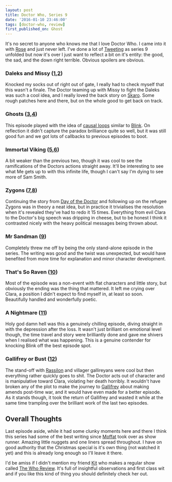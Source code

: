 ```yaml
---
layout: post
title: Doctor Who, Series 9
date: '2016-01-10 23:46:00'
tags: [doctor-who, review]
first_published_on: Ghost
---
```


It's no secret to anyone who knows me that I love Doctor Who. I came into it with [Rose](https://en.wikipedia.org/wiki/Rose_%28Doctor_Who%29) and just never left. I've done a lot of [Tweeting](https://twitter.com/Foggalong) as series 9 unfolded but now it's over I just want to reflect a bit on it's entity: the good, the sad, and the down right terrible. Obvious spoilers are obvious.

### Daleks and Missy ([1](https://en.m.wikipedia.org/wiki/The_Magicians_Apprentice_%28Doctor_Who%29),[2](https://en.m.wikipedia.org/wiki/The_Witchs_Familiar))

Knocked my socks out of right out of gate, I really had to check myself that this wasn't a finale. The Doctor teaming up with Missy to fight the Daleks was such a cool idea, and I really loved the back story on [Skaro](https://en.wikipedia.org/wiki/Skaro). Some rough patches here and there, but on the whole good to get back on track.

### Ghosts ([3](https://en.m.wikipedia.org/wiki/Under_the_Lake),[4](https://en.m.wikipedia.org/wiki/Before_the_Flood_%28Doctor_Who%29))

This episode played with the idea of [causal loops](https://en.wikipedia.org/wiki/Causal_loop) similar to [Blink](https://en.m.wikipedia.org/wiki/Blink_%28Doctor_Who%29). On reflection it didn't capture the paradox brilliance quite so well, but it was still good fun and we got lots of callbacks to previous episodes to boot.

### Immortal Viking ([5](https://en.m.wikipedia.org/wiki/The_Girl_Who_Died),[6](https://en.m.wikipedia.org/wiki/The_Woman_Who_Lived))

A bit weaker than the previous two, though it was cool to see the ramifications of the Doctors actions straight away. It'll be interesting to see what Me gets up to with this infinite life, though I can't say I'm dying to see more of Sam Smith.

### Zygons ([7](https://en.m.wikipedia.org/wiki/The_Zygon_Invasion),[8](https://en.m.wikipedia.org/wiki/The_Zygon_Inversion))

Continuing the story from [Day of the Doctor](https://en.m.wikipedia.org/wiki/The_Day_of_the_Doctor) and following up on the refugee Zygons was in theory a neat idea, but in practice it trivialises the resolution when it's revealed they've had to redo it 15 times. Everything from evil Clara to the Doctor's big speech was dripping in cheese, but to be honest I think it contrasted nicely with the heavy political messages being thrown about.

### Mr Sandman ([9](https://en.m.wikipedia.org/wiki/Sleep_No_More_%28Doctor_Who%29))

Completely threw me off by being the only stand-alone episode in the series. The writing was good and the twist was unexpected, but would have benefited from more time for explanation and minor character development.

### That's So Raven ([10](https://en.m.wikipedia.org/wiki/Face_the_Raven))

Most of the episode was a non-event with flat characters and little story, but obviously the ending was the thing that mattered. It left me crying over Clara, a position I didn't expect to find myself in, at least so soon. Beautifully handled and wonderfully poetic.

### A Nightmare ([11](https://en.m.wikipedia.org/wiki/Heaven_Sent_%28Doctor_Who%29))

Holy god damn hell was this a genuinely chilling episode, diving straight in with the depression after the loss. It wasn't just brilliant on emotional level though, the time travel and story were brilliantly done and gave me shivers when I realised what was happening. This is a genuine contender for knocking Blink off the best episode spot.

### Gallifrey or Bust ([12](https://en.m.wikipedia.org/wiki/Hell_Bent_%28Doctor_Who%29))

The stand-off with [Rassilon](https://en.wikipedia.org/wiki/Rassilon) and villager gallireyans were cool but then everything rather quickly goes to shit. The Doctor acts out of character and is manipulative toward Clara, violating her death horribly. It wouldn't have broken any of the plot to make the journey to [Gallifrey](https://en.wikipedia.org/wiki/Gallifrey) about making amends post-time war, and it would have even made for a better episode. As it stands though, it took the return of Gallifrey and wasted it while at the same time trampling over the brilliant work of the last two episodes.

## Overall Thoughts

Last episode aside, while it had some clunky moments here and there I think this series had some of the best writing since [Moffat](https://en.wikipedia.org/wiki/Steven_Moffat) took over as show runner. Amazing little nuggets and one liners spread throughout. I have on good authority that the Christmas special is it's own thing (not watched it yet) and this is already long enough so I'll leave it there.

I'd be amiss if I didn't mention my friend [Kit](https://www.youtube.com/c/KitFox) who makes a regular show called [The Who Review](https://www.youtube.com/watch?v=sA_lGHoIKJY&list=PLCRAAGGx-3z5tvicOznIhzcEY1xB9LkZT). It's full of insightful observations and first class wit and if you like this kind of thing you should definitely check her out.
